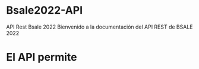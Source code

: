 # Bsale2022-API
API Rest Bsale 2022
Bienvenido a la documentación del API REST de BSALE 2022
# El API permite 

